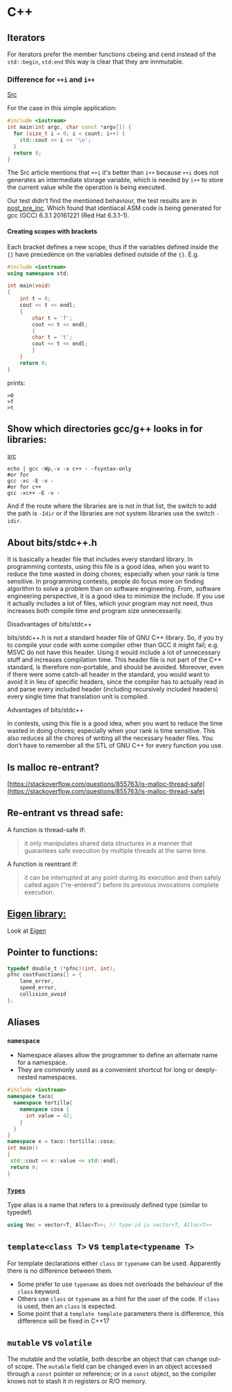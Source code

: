 # C++

## Iterators

For iterators prefer the member functions cbeing and cend instead of the
`std::begin`, `std:end` this way is clear that they are innmutable.



### Difference for `++i` and `i++`

[Src](http://www.embedded.com/design/programming-languages-and-tools/4410601/Pre-increment-or-post-increment-in-C-C-)

For the case in this simple application:
```cpp
#include <iostream>
int main(int argc, char const *argv[]) {
  for (size_t i = 0; i < count; i++) {
    std::cout << i << '\n';
  }
  return 0;
}

```
The Src article mentions that `++i` it's better than `i++` because `++i` does not
generates an intermediate storage variable, which is needed by `i++` to store the
current value while the operation is being executed.

Our test didn't find the mentioned behaviour, the test results are in [post_pre_inc](./post_pre_inc).
Which found that identiacal ASM code is being generated for gcc (GCC) 6.3.1 20161221 (Red Hat 6.3.1-1).




#### Creating scopes with brackets

Each bracket defines a new scope, thus if the variables defined inside the `{}` have precedence on the variables defined outside of the `{}`.
E.g.

```cpp
#include <iostream>
using namespace std;

int main(void)
{
    int t = 0;
    cout << t << endl;
    {
        char t = 'f';
        cout << t << endl;
        {
        char t = 't';
        cout << t << endl;
        }
    }
    return 0;
}
```

prints:
```
>0
>f
>t
```

## Show which directories gcc/g++ looks in for libraries:
[src]()
```
echo | gcc -Wp,-v -x c++ - -fsyntax-only
#or for
gcc -xc -E -v -
#or for c++
gcc -xc++ -E -v -
```

And if the route where the libraries are is not in that list, the switch
to add the path is `-Idir` or if the libraries are not system libraries use the switch `-idir`.

## About bits/stdc++.h

It is basically a header file that includes every standard library. In programming contests, using this file is a good idea, when you want to reduce the time wasted in doing chores; especially when your rank is time sensitive.
In programming contests, people do focus more on finding algorithm to solve a problem than on software engineering. From, software engineering perspective, it is a good idea to minimize the include. If you use it actually includes a lot of files, which your program may not need, thus increases both compile time and program size unnecessarily.

Disadvantages of bits/stdc++

bits/stdc++.h is not a standard header file of GNU C++ library. So, if you try to compile your code with some compiler other than GCC it might fail; e.g. MSVC do not have this header.
Using it would include a lot of unnecessary stuff and increases compilation time.
This header file is not part of the C++ standard, is therefore non-portable, and should be avoided.
Moreover, even if there were some catch-all header in the standard, you would want to avoid it in lieu of specific headers, since the compiler has to actually read in and parse every included header (including recursively included headers) every single time that translation unit is compiled.

Advantages of bits/stdc++

In contests, using this file is a good idea, when you want to reduce the time wasted in doing chores; especially when your rank is time sensitive.
This also reduces all the chores of writing all the necessary header files.
You don’t have to remember all the STL of GNU C++ for every function you use.


## Is malloc re-entrant?

[https://stackoverflow.com/questions/855763/is-malloc-thread-safe](https://stackoverflow.com/questions/855763/is-malloc-thread-safe)


## Re-entrant vs thread safe:

A function is thread-safe if:

>it only manipulates shared data structures in a manner that guarantees safe execution by multiple threads at the same time.

A function is reentrant if:

>it can be interrupted at any point during its execution and then safely called again ("re-entered") before its previous invocations complete execution.


## [Eigen library:](https://eigen.tuxfamily.org/dox/group__TutorialMatrixClass.html)

Look at [Eigen](./Eigen)

## Pointer to functions:

```C
typedef double_t (*pfnc)(int, int);
pfnc costFunctions[] = {
    lane_error,
    speed_error,
    collision_avoid
};
```


## Aliases

### `namespace`
- Namespace aliases allow the programmer to define an alternate name for a namespace.
- They are commonly used as a convenient shortcut for long or deeply-nested namespaces.

```cpp
#include <iostream>
namespace taco{
  namespace tortilla{
    namespace cosa {
      int value = 42;
    }
  }
}
namespace x = taco::tortilla::cosa;
int main()
{
 std::cout << x::value << std::endl;
 return 0;
}
```

### [`Types`](http://en.cppreference.com/w/cpp/language/type_alias)
Type alias is a name that refers to a previously defined type (similar to typedef)

```cpp
using Vec = vector<T, Alloc<T>>; // type-id is vector<T, Alloc<T>>
```

## `template<class T>` vs `template<typename T>`

For template declarations either `class` or `typename` can be used. Apparently
there is no difference between them.

* Some prefer to use `typename` as does not overloads the behaviour of the `class`
keyword.
* Others use `class` or `typename` as a hint for the user of the code. If `class`
 is used, then an `class` is expected.
* Some point that a `template template`  parameters there is difference, this
 difference will be fixed in C++17


## `mutable` vs `volatile`

The mutable and the volatile, both describe an object that can change out-of scope.
The `mutable` field can be changed even in an object accessed through a `const`
pointer or reference; or in a `const` object, so the compiler knows not to stash
it in registers or R/O memory. 
